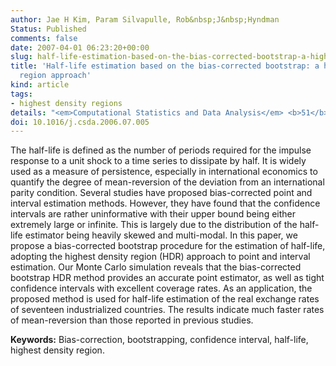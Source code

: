 ```yaml
---
author: Jae H Kim, Param Silvapulle, Rob&nbsp;J&nbsp;Hyndman
Status: Published
comments: false
date: 2007-04-01 06:23:20+00:00
slug: half-life-estimation-based-on-the-bias-corrected-bootstrap-a-highest-density-region-approach
title: 'Half-life estimation based on the bias-corrected bootstrap: a highest density
  region approach'
kind: article
tags:
- highest density regions
details: "<em>Computational Statistics and Data Analysis</em> <b>51</b>(7), 3418-3432"
doi: 10.1016/j.csda.2006.07.005
---
```




The half-life is defined as the number of periods required for the impulse response to a unit shock to a time series to dissipate by half. It is widely used as a measure of persistence, especially in international economics to quantify the degree of mean-reversion of the deviation from an international parity condition. Several studies have proposed bias-corrected point and interval estimation methods. However, they have found that the confidence intervals are rather uninformative with their upper bound being either extremely large or infinite. This is largely due to the distribution of the half-life estimator being heavily skewed and multi-modal. In this paper, we propose a bias-corrected bootstrap procedure for the estimation of half-life, adopting the highest density region (HDR) approach to point and interval estimation. Our Monte Carlo simulation reveals that the bias-corrected bootstrap HDR method provides an accurate point estimator, as well as tight confidence intervals with excellent coverage rates. As an application, the proposed method is used for half-life estimation of the real exchange rates of seventeen industrialized countries. The results indicate much faster rates of mean-reversion than those reported in previous studies.

**Keywords:** Bias-correction, bootstrapping, confidence interval, half-life, highest density region.
